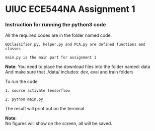 # UIUC ECE544NA Assignment 1

### Instruction for running the python3 code

All the required codes are in the folder named code.

    GDclassifier.py, helper.py and PCA.py are defined functions and classes

    main.py is the main part for assignment 1

**Note**: You need to place the download files into the folder named: data <br>
And make sure that ./data/ includes: dev, eval and train folders

To run the code

    1. source activate tensorflow

    2. python main.py

The result will print out on the terminal

**Note**: <br>
No figures will show on the screen, all will be saved.

